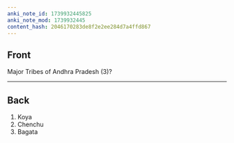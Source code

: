 ```yaml
---
anki_note_id: 1739932445825
anki_note_mod: 1739932445
content_hash: 2046170283de8f2e2ee284d7a4ffd867
---
```


## Front

Major Tribes of Andhra Pradesh (3)?

<hr/>

## Back

1. Koya  
2. Chenchu  
3. Bagata